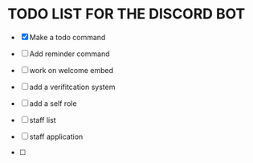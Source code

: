 # TODO LIST FOR THE DISCORD BOT


- [x] Make a todo command

- [ ] Add reminder command

- [ ] work on welcome embed

- [ ] add a verifitcation system

- [ ] add a self role

- [ ] staff list

- [ ] staff application

- [ ] 